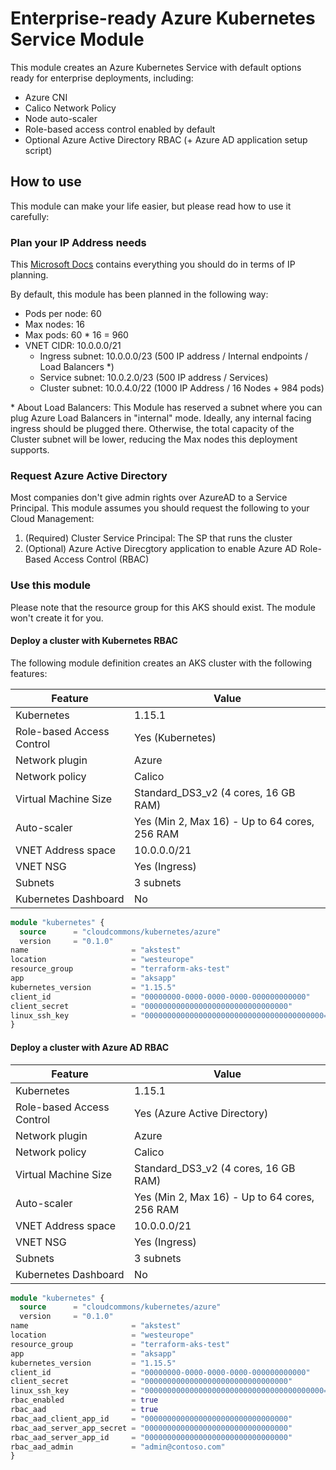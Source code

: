 # Enterprise-ready Azure Kubernetes Service Module

This module creates an Azure Kubernetes Service with default options ready for enterprise deployments, including:

* Azure CNI
* Calico Network Policy
* Node auto-scaler
* Role-based access control enabled by default
* Optional Azure Active Directory RBAC (+ Azure AD application setup script)

## How to use

This module can make your life easier, but please read how to use it carefully:

### Plan your IP Address needs

This [Microsoft Docs](https://docs.microsoft.com/en-us/azure/aks/configure-azure-cni#plan-ip-addressing-for-your-cluster) contains everything you should do in terms of IP planning.

By default, this module has been planned in the following way:

* Pods per node: 60
* Max nodes: 16
* Max pods: 60 * 16 = 960
* VNET CIDR: 10.0.0.0/21
  * Ingress subnet: 10.0.0.0/23 (500 IP address / Internal endpoints / Load Balancers \*)
  * Service subnet: 10.0.2.0/23 (500 IP address / Services)
  * Cluster subnet: 10.0.4.0/22 (1000 IP Address / 16 Nodes + 984 pods)

\* About Load Balancers: This Module has reserved a subnet where you can plug Azure Load Balancers in "internal" mode. Ideally, any internal facing ingress should be plugged there. Otherwise, the total capacity of the Cluster subnet will be lower, reducing the Max nodes this deployment supports.

### Request Azure Active Directory

Most companies don't give admin rights over AzureAD to a Service Principal. This module assumes you should request the following to your Cloud Management:

1. (Required) Cluster Service Principal: The SP that runs the cluster
2. (Optional) Azure Active Direcgtory application to enable Azure AD Role-Based Access Control (RBAC)

### Use this module

Please note that the resource group for this AKS should exist. The module won't create it for you.

#### Deploy a cluster with Kubernetes RBAC

The following module definition creates an AKS cluster with the following features:

| Feature                   | Value                                         |
| ------------------------- | --------------------------------------------- |
| Kubernetes                | 1.15.1                                        |
| Role-based Access Control | Yes (Kubernetes)                              |
| Network plugin            | Azure                                         |
| Network policy            | Calico                                        |
| Virtual Machine Size      | Standard_DS3_v2 (4 cores, 16 GB RAM)          |
| Auto-scaler               | Yes (Min 2, Max 16) - Up to 64 cores, 256 RAM |
| VNET Address space        | 10.0.0.0/21                                   |
| VNET NSG                  | Yes (Ingress)                                 |
| Subnets                   | 3 subnets                                     |
| Kubernetes Dashboard      | No                                            |

```tf
module "kubernetes" {
  source      = "cloudcommons/kubernetes/azure"
  version     = "0.1.0"
name                       = "akstest"
location                   = "westeurope"
resource_group             = "terraform-aks-test"
app                        = "aksapp"
kubernetes_version         = "1.15.5"
client_id                  = "00000000-0000-0000-0000-000000000000"
client_secret              = "00000000000000000000000000000000"
linux_ssh_key              = "0000000000000000000000000000000000000000="
}
```

#### Deploy a cluster with Azure AD RBAC

| Feature                   | Value                                         |
| ------------------------- | --------------------------------------------- |
| Kubernetes                | 1.15.1                                        |
| Role-based Access Control | Yes (Azure Active Directory)                  |
| Network plugin            | Azure                                         |
| Network policy            | Calico                                        |
| Virtual Machine Size      | Standard_DS3_v2 (4 cores, 16 GB RAM)          |
| Auto-scaler               | Yes (Min 2, Max 16) - Up to 64 cores, 256 RAM |
| VNET Address space        | 10.0.0.0/21                                   |
| VNET NSG                  | Yes (Ingress)                                 |
| Subnets                   | 3 subnets                                     |
| Kubernetes Dashboard      | No                                            |

```tf
module "kubernetes" {
  source      = "cloudcommons/kubernetes/azure"
  version     = "0.1.0"
name                       = "akstest"
location                   = "westeurope"
resource_group             = "terraform-aks-test"
app                        = "aksapp"
kubernetes_version         = "1.15.5"
client_id                  = "00000000-0000-0000-0000-000000000000"
client_secret              = "00000000000000000000000000000000"
linux_ssh_key              = "0000000000000000000000000000000000000000="
rbac_enabled               = true
rbac_aad                   = true
rbac_aad_client_app_id     = "00000000000000000000000000000000"
rbac_aad_server_app_secret = "00000000000000000000000000000000"
rbac_aad_server_app_id     = "00000000000000000000000000000000"
rbac_aad_admin             = "admin@contoso.com"
}
```
